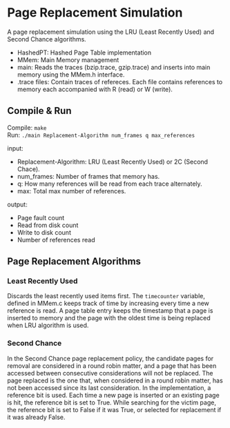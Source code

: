 # Page Replacement Simulation
A page replacement simulation using the LRU (Least Recently Used) and Second Chance algorithms.

- HashedPT: Hashed Page Table implementation
- MMem: Main Memory management
- main: Reads the traces (bzip.trace, gzip.trace) and inserts into main memory using the MMem.h interface.
- .trace files: Contain traces of refereces. Each file contains references to memory each accompanied with R (read) or W (write). 

## Compile & Run
Compile: `make`\
Run: `./main Replacement-Algorithm num_frames q max_references`

input:
- Replacement-Algorithm: LRU (Least Recently Used) or 2C (Second Chace).
- num_frames: Number of frames that memory has.
- q: How many references will be read from each trace alternately.
- max: Total max number of references.

output: 
- Page fault count
- Read from disk count
- Write to disk count
- Number of references read

## Page Replacement Algorithms
### Least Recently Used
Discards the least recently used items first. The `timecounter` variable, defined in MMem.c keeps track of time by increasing every time a new reference is read. A page table entry keeps the timestamp that a page is inserted to memory and the page with the oldest time is being replaced when LRU algorithm is used.

### Second Chance
In the Second Chance page replacement policy, the candidate pages for removal are considered in a round robin matter, and a page that has been accessed between consecutive considerations will not be replaced. The page replaced is the one that, when considered in a round robin matter, has not been accessed since its last consideration. In the implementation, a reference bit is used. Each time a new page is inserted or an existing page is hit, the reference bit is set to True. While searching for the victim page, the reference bit is set to False if it was True, or selected for replacement if it was already False.
